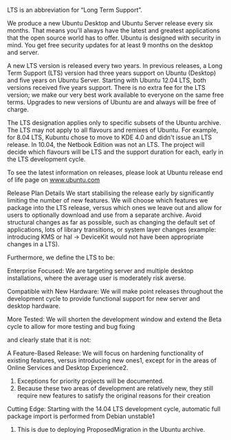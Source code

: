 LTS is an abbreviation for “Long Term Support”.

We produce a new Ubuntu Desktop and Ubuntu Server release every six months. That means you'll always have the latest and greatest applications that the open source world has to offer. Ubuntu is designed with security in mind. You get free security updates for at least 9 months on the desktop and server.

A new LTS version is released every two years. In previous releases, a Long Term Support (LTS) version had three years support on Ubuntu (Desktop) and five years on Ubuntu Server. Starting with Ubuntu 12.04 LTS, both versions received five years support. There is no extra fee for the LTS version; we make our very best work available to everyone on the same free terms. Upgrades to new versions of Ubuntu are and always will be free of charge.

The LTS designation applies only to specific subsets of the Ubuntu archive. The LTS may not apply to all flavours and remixes of Ubuntu. For example, for 8.04 LTS, Kubuntu chose to move to KDE 4.0 and didn't issue an LTS release. In 10.04, the Netbook Edition was not an LTS. The project will decide which flavours will be LTS and the support duration for each, early in the LTS development cycle.

To see the latest information on releases, please look at Ubuntu release end of life page on www.ubuntu.com

Release Plan Details
We start stabilising the release early by significantly limiting the number of new features. We will choose which features we package into the LTS release, versus which ones we leave out and allow for users to optionally download and use from a separate archive.
Avoid structural changes as far as possible, such as changing the default set of applications, lots of library transitions, or system layer changes (example: introducing KMS or hal → DeviceKit would not have been appropriate changes in a LTS).

Furthermore, we define the LTS to be:

Enterprise Focused: We are targeting server and multiple desktop installations, where the average user is moderately risk averse.

Compatible with New Hardware: We will make point releases throughout the development cycle to provide functional support for new server and desktop hardware.

More Tested: We will shorten the development window and extend the Beta cycle to allow for more testing and bug fixing

and clearly state that it is not:

A Feature-Based Release: We will focus on hardening functionality of existing features, versus introducing new ones1, except for in the areas of Online Services and Desktop Experience2.

1. Exceptions for priority projects will be documented.
2. Because these two areas of development are relatively new, they still require new features to satisfy the original reasons for their creation

Cutting Edge: Starting with the 14.04 LTS development cycle, automatic full package import is performed from Debian unstable1

1. This is due to deploying ProposedMigration in the Ubuntu archive.


